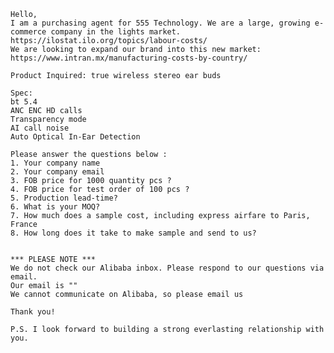     Hello,													
    I am a purchasing agent for 555 Technology. We are a large, growing e-commerce company in the lights market.													https://ilostat.ilo.org/topics/labour-costs/
    We are looking to expand our brand into this new market:													https://www.intran.mx/manufacturing-costs-by-country/
                                                        
    Product Inquired: true wireless stereo ear buds													
                                                        
    Spec:													
    bt 5.4													
    ANC ENC HD calls													
    Transparency mode													
    AI call noise													
    Auto Optical In-Ear Detection													
                                                        
    Please answer the questions below :													
    1. Your company name													
    2. Your company email													
    3. FOB price for 1000 quantity pcs ?													
    4. FOB price for test order of 100 pcs ?													
    5. Production lead-time?													
    6. What is your MOQ?													
    7. How much does a sample cost, including express airfare to Paris, France													
    8. How long does it take to make sample and send to us?													
                                                        
                                                        
    *** PLEASE NOTE ***													
    We do not check our Alibaba inbox. Please respond to our questions via email.													
    Our email is ""													
    We cannot communicate on Alibaba, so please email us													
                                                        
    Thank you!													
                                                        
    P.S. I look forward to building a strong everlasting relationship with you.													
                                                        
                                                        
                                                        
               